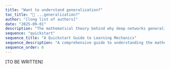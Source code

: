 ```yaml
---
title: "Want to understand generalization?"
toc_title: "🚧 ...generalization?"
author: "[long list of authors]"
date: "2025-09-01"
description: "The mathematical theory behind why deep networks generalize well to unseen data."
sequence: "quickstart"
sequence_title: "A Quickstart Guide to Learning Mechanics"
sequence_description: "A comprehensive guide to understanding the mathematical foundations of deep learning, from optimization to generalization."
sequence_order: 6
---
```


[TO BE WRITTEN]